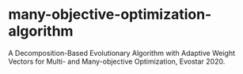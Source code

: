 # many-objective-optimization-algorithm
A Decomposition-Based Evolutionary Algorithm with Adaptive Weight  
Vectors for Multi- and Many-objective Optimization, Evostar 2020.

